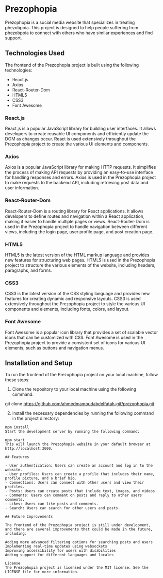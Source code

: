 # Prezophopia

Prezophopia is a social media website that specializes in treating phezobpoia. This project is designed to help people suffering from phezobpoia to connect with others who have similar experiences and find support.

## Technologies Used

The frontend of the Prezophopia project is built using the following technologies:

- React.js
- Axios
- React-Router-Dom
- HTML5
- CSS3
- Font Awesome

### React.js

React.js is a popular JavaScript library for building user interfaces. It allows developers to create reusable UI components and efficiently update the DOM as changes occur. React is used extensively throughout the Prezophopia project to create the various UI elements and components.

### Axios

Axios is a popular JavaScript library for making HTTP requests. It simplifies the process of making API requests by providing an easy-to-use interface for handling responses and errors. Axios is used in the Prezophopia project to make requests to the backend API, including retrieving post data and user information.

### React-Router-Dom

React-Router-Dom is a routing library for React applications. It allows developers to define routes and navigation within a React application, making it easier to handle multiple pages or views. React-Router-Dom is used in the Prezophopia project to handle navigation between different views, including the login page, user profile page, and post creation page.

### HTML5

HTML5 is the latest version of the HTML markup language and provides new features for structuring web pages. HTML5 is used in the Prezophopia project to structure the various elements of the website, including headers, paragraphs, and forms.

### CSS3

CSS3 is the latest version of the CSS styling language and provides new features for creating dynamic and responsive layouts. CSS3 is used extensively throughout the Prezophopia project to style the various UI components and elements, including fonts, colors, and layout.

### Font Awesome

Font Awesome is a popular icon library that provides a set of scalable vector icons that can be customized with CSS. Font Awesome is used in the Prezophopia project to provide a consistent set of icons for various UI elements, such as buttons and navigation menus.

## Installation and Setup

To run the frontend of the Prezophopia project on your local machine, follow these steps:

1. Clone the repository to your local machine using the following command:

git clone https://github.com/ahmedmamoudabdelfatah-gif/prezophopia.git


2. Install the necessary dependencies by running the following command in the project directory:

```
npm install
Start the development server by running the following command:

npm start
This will launch the Prezophopia website in your default browser at http://localhost:3000.

## Features

- User authentication: Users can create an account and log in to the website.
- User profiles: Users can create a profile that includes their name, profile picture, and a brief bio.
- Connections: Users can connect with other users and view their profiles.
- Posts: Users can create posts that include text, images, and videos.
- Comments: Users can comment on posts and reply to other users' comments.
- Likes: Users can like posts and comments.
- Search: Users can search for other users and posts.

## Future Improvements

The frontend of the Prezophopia project is still under development, and there are several improvements that could be made in the future, including:

Adding more advanced filtering options for searching posts and users
Implementing real-time updates using websockets
Improving accessibility for users with disabilities
Adding support for different languages and locales

License
The Prezophopia project is licensed under the MIT license. See the LICENSE file for more information.